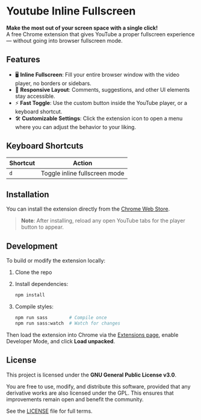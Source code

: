 # Youtube Inline Fullscreen

**Make the most out of your screen space with a single click!**  
A free Chrome extension that gives YouTube a proper fullscreen experience — without going into browser fullscreen mode.

## Features

- 🖥️ **Inline Fullscreen**: Fill your entire browser window with the video player, no borders or sidebars.
- 🎯 **Responsive Layout**: Comments, suggestions, and other UI elements stay accessible.
- ⚡ **Fast Toggle**: Use the custom button inside the YouTube player, or a keyboard shortcut.
- 🛠️ **Customizable Settings**: Click the extension icon to open a menu where you can adjust the behavior to your liking.

## Keyboard Shortcuts

| Shortcut | Action                          |
|----------|---------------------------------|
| `d`      | Toggle inline fullscreen mode   |

## Installation

You can install the extension directly from the [Chrome Web Store](https://chromewebstore.google.com/detail/mfpkbigjnlcgngkdbmnchfnenfmibkig).

> **Note**: After installing, reload any open YouTube tabs for the player button to appear.

## Development

To build or modify the extension locally:

1. Clone the repo  
2. Install dependencies:

    ```bash
    npm install
    ```

3. Compile styles:

    ```bash
    npm run sass        # Compile once
    npm run sass:watch  # Watch for changes
    ```

Then load the extension into Chrome via the [Extensions page](chrome://extensions), enable Developer Mode, and click **Load unpacked**.

## License

This project is licensed under the **GNU General Public License v3.0**.

You are free to use, modify, and distribute this software, provided that any derivative works are also licensed under the GPL. This ensures that improvements remain open and benefit the community.

See the [LICENSE](LICENSE) file for full terms.